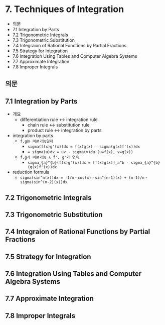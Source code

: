 # 7. Techniques of Integration

- 의문
- 7.1 Integration by Parts
- 7.2 Trigonometric Integrals
- 7.3 Trigonometric Substitution
- 7.4 Integraion of Rational Functions by Partial Fractions
- 7.5 Strategy for Integration
- 7.6 Integration Using Tables and Computer Algebra Systems
- 7.7 Approximate Integration
- 7.8 Improper Integrals

## 의문

## 7.1 Integration by Parts

- 개요
  - differentiation rule <-> integration rule
    - chain rule <-> substitution rule
    - product rule <-> integration by parts
- integration by parts
  - `f,g는 미분가능일때`
    - `sigma(f(x)g'(x))dx = f(x)g(x) - sigma(g(x)f'(x))dx`
    - `= sigma(u)dv = uv - sigma(v)du (u=f(x), v=g(x))`
  - `f,g가 미분가능 ∧ f', g'가 연속`
    - `sigma_{a}^{b}(f(x)g'(x))dx = [f(x)g(x)]_a^b - sigma_{a}^{b}(g(x)f'(x))dx`
- reduction formula
  - `sigma(sin^n(x))dx = -1/n・cos(x)・sin^(n-1)(x) + (n-1)/n・sigma(sin^(n-2)(x))dx`

## 7.2 Trigonometric Integrals

## 7.3 Trigonometric Substitution

## 7.4 Integraion of Rational Functions by Partial Fractions

## 7.5 Strategy for Integration

## 7.6 Integration Using Tables and Computer Algebra Systems

## 7.7 Approximate Integration

## 7.8 Improper Integrals
